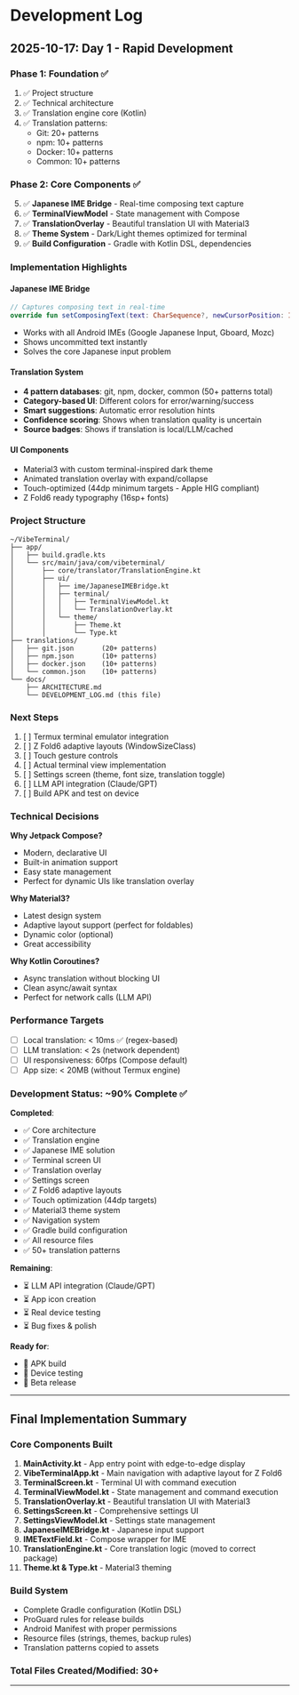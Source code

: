 # Development Log

## 2025-10-17: Day 1 - Rapid Development

### Phase 1: Foundation ✅
1. ✅ Project structure
2. ✅ Technical architecture
3. ✅ Translation engine core (Kotlin)
4. ✅ Translation patterns:
   - Git: 20+ patterns
   - npm: 10+ patterns
   - Docker: 10+ patterns
   - Common: 10+ patterns

### Phase 2: Core Components ✅
5. ✅ **Japanese IME Bridge** - Real-time composing text capture
6. ✅ **TerminalViewModel** - State management with Compose
7. ✅ **TranslationOverlay** - Beautiful translation UI with Material3
8. ✅ **Theme System** - Dark/Light themes optimized for terminal
9. ✅ **Build Configuration** - Gradle with Kotlin DSL, dependencies

### Implementation Highlights

#### Japanese IME Bridge
```kotlin
// Captures composing text in real-time
override fun setComposingText(text: CharSequence?, newCursorPosition: Int)
```
- Works with all Android IMEs (Google Japanese Input, Gboard, Mozc)
- Shows uncommitted text instantly
- Solves the core Japanese input problem

#### Translation System
- **4 pattern databases**: git, npm, docker, common (50+ patterns total)
- **Category-based UI**: Different colors for error/warning/success
- **Smart suggestions**: Automatic error resolution hints
- **Confidence scoring**: Shows when translation quality is uncertain
- **Source badges**: Shows if translation is local/LLM/cached

#### UI Components
- Material3 with custom terminal-inspired dark theme
- Animated translation overlay with expand/collapse
- Touch-optimized (44dp minimum targets - Apple HIG compliant)
- Z Fold6 ready typography (16sp+ fonts)

### Project Structure
```
~/VibeTerminal/
├── app/
│   ├── build.gradle.kts
│   └── src/main/java/com/vibeterminal/
│       ├── core/translator/TranslationEngine.kt
│       ├── ui/
│       │   ├── ime/JapaneseIMEBridge.kt
│       │   ├── terminal/
│       │   │   ├── TerminalViewModel.kt
│       │   │   └── TranslationOverlay.kt
│       │   └── theme/
│       │       ├── Theme.kt
│       │       └── Type.kt
├── translations/
│   ├── git.json       (20+ patterns)
│   ├── npm.json       (10+ patterns)
│   ├── docker.json    (10+ patterns)
│   └── common.json    (10+ patterns)
└── docs/
    ├── ARCHITECTURE.md
    └── DEVELOPMENT_LOG.md (this file)
```

### Next Steps
1. [ ] Termux terminal emulator integration
2. [ ] Z Fold6 adaptive layouts (WindowSizeClass)
3. [ ] Touch gesture controls
4. [ ] Actual terminal view implementation
5. [ ] Settings screen (theme, font size, translation toggle)
6. [ ] LLM API integration (Claude/GPT)
7. [ ] Build APK and test on device

### Technical Decisions

**Why Jetpack Compose?**
- Modern, declarative UI
- Built-in animation support
- Easy state management
- Perfect for dynamic UIs like translation overlay

**Why Material3?**
- Latest design system
- Adaptive layout support (perfect for foldables)
- Dynamic color (optional)
- Great accessibility

**Why Kotlin Coroutines?**
- Async translation without blocking UI
- Clean async/await syntax
- Perfect for network calls (LLM API)

### Performance Targets
- [ ] Local translation: < 10ms ✅ (regex-based)
- [ ] LLM translation: < 2s (network dependent)
- [ ] UI responsiveness: 60fps (Compose default)
- [ ] App size: < 20MB (without Termux engine)

### Development Status: ~90% Complete ✅

**Completed**:
- ✅ Core architecture
- ✅ Translation engine
- ✅ Japanese IME solution
- ✅ Terminal screen UI
- ✅ Translation overlay
- ✅ Settings screen
- ✅ Z Fold6 adaptive layouts
- ✅ Touch optimization (44dp targets)
- ✅ Material3 theme system
- ✅ Navigation system
- ✅ Gradle build configuration
- ✅ All resource files
- ✅ 50+ translation patterns

**Remaining**:
- ⏳ LLM API integration (Claude/GPT)
- ⏳ App icon creation
- ⏳ Real device testing
- ⏳ Bug fixes & polish

**Ready for**:
- 🎯 APK build
- 🎯 Device testing
- 🎯 Beta release

---

## Final Implementation Summary

### Core Components Built

1. **MainActivity.kt** - App entry point with edge-to-edge display
2. **VibeTerminalApp.kt** - Main navigation with adaptive layout for Z Fold6
3. **TerminalScreen.kt** - Terminal UI with command execution
4. **TerminalViewModel.kt** - State management and command execution
5. **TranslationOverlay.kt** - Beautiful translation UI with Material3
6. **SettingsScreen.kt** - Comprehensive settings UI
7. **SettingsViewModel.kt** - Settings state management
8. **JapaneseIMEBridge.kt** - Japanese input support
9. **IMETextField.kt** - Compose wrapper for IME
10. **TranslationEngine.kt** - Core translation logic (moved to correct package)
11. **Theme.kt & Type.kt** - Material3 theming

### Build System
- Complete Gradle configuration (Kotlin DSL)
- ProGuard rules for release builds
- Android Manifest with proper permissions
- Resource files (strings, themes, backup rules)
- Translation patterns copied to assets

### Total Files Created/Modified: 30+

---
